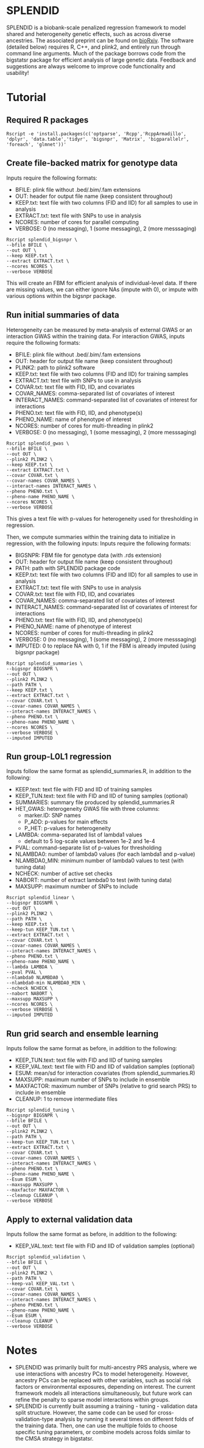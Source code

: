 # SPLENDID

SPLENDID is a biobank-scale penalized regression framework to model shared and heterogeneity genetic effects, such as across diverse ancestries. The associated preprint can be found on [bioRxiv](url). The software (detailed below) requires R, C++, and plink2, and entirely run through command line arguments. Much of the package borrows code from the bigstatsr package for efficient analysis of large genetic data. Feedback and suggestions are always welcome to improve code functionality and usability!

# Tutorial
## Required R packages
```
Rscript -e 'install.packages(c('optparse', 'Rcpp','RcppArmadillo', 'dplyr', 'data.table','tidyr', 'bigsnpr', 'Matrix', 'bigparallelr', 'foreach', 'glmnet'))'
```

## Create file-backed matrix for genotype data
Inputs require the following formats:
- BFILE: plink file without .bed/.bim/.fam extensions
- OUT: header for output file name (keep consistent throughout)
- KEEP.txt: text file with two columns (FID and IID) for all samples to use in analysis
- EXTRACT.txt: text file with SNPs to use in analysis
- NCORES: number of cores for parallel computing
- VERBOSE: 0 (no messaging), 1 (some messaging), 2 (more messsaging)
```
Rscript splendid_bigsnpr \
--bfile BFILE \
--out OUT \
--keep KEEP.txt \
--extract EXTRACT.txt \
--ncores NCORES \
--verbose VERBOSE
```
This will create an FBM for efficient analysis of individual-level data. If there are missing values, we can either ignore NAs (impute with 0), or impute with various options within the bigsnpr package. 

## Run initial summaries of data
Heterogeneity can be measured by meta-analysis of external GWAS or an interaction GWAS within the training data. For interaction GWAS, inputs require the following formats:
- BFILE: plink file without .bed/.bim/.fam extensions
- OUT: header for output file name (keep consistent throughout)
- PLINK2: path to plink2 software
- KEEP.txt: text file with two columns (FID and IID) for training samples
- EXTRACT.txt: text file with SNPs to use in analysis
- COVAR.txt: text file with FID, IID, and covariates
- COVAR_NAMES: comma-separated list of covariates of interest
- INTERACT_NAMES: command-separated list of covariates of interest for interactions
- PHENO.txt: text file with FID, IID, and phenotype(s)
- PHENO_NAME: name of phenotype of interest
- NCORES: number of cores for multi-threading in plink2
- VERBOSE: 0 (no messaging), 1 (some messaging), 2 (more messsaging)
```
Rscript splendid_gwas \
--bfile BFILE \
--out OUT \
--plink2 PLINK2 \
--keep KEEP.txt \
--extract EXTRACT.txt \
--covar COVAR.txt \
--covar-names COVAR_NAMES \
--interact-names INTERACT_NAMES \
--pheno PHENO.txt \
--pheno-name PHENO_NAME \
--ncores NCORES \
--verbose VERBOSE
```
This gives a text file with p-values for heterogeneity used for thresholding in regression. 

Then, we compute summaries within the training data to initialize in regression, with the following inputs:
Inputs require the following formats:
- BIGSNPR: FBM file for genotype data (with .rds extension)
- OUT: header for output file name (keep consistent throughout)
- PATH: path with SPLENDID package code
- KEEP.txt: text file with two columns (FID and IID) for all samples to use in analysis
- EXTRACT.txt: text file with SNPs to use in analysis
- COVAR.txt: text file with FID, IID, and covariates
- COVAR_NAMES: comma-separated list of covariates of interest
- INTERACT_NAMES: command-separated list of covariates of interest for interactions
- PHENO.txt: text file with FID, IID, and phenotype(s)
- PHENO_NAME: name of phenotype of interest
- NCORES: number of cores for multi-threading in plink2
- VERBOSE: 0 (no messaging), 1 (some messaging), 2 (more messsaging)
- IMPUTED: 0 to replace NA with 0, 1 if the FBM is already imputed (using bigsnpr package)
```
Rscript splendid_summaries \
--bigsnpr BIGSNPR \
--out OUT \
--plink2 PLINK2 \
--path PATH \
--keep KEEP.txt \
--extract EXTRACT.txt \
--covar COVAR.txt \
--covar-names COVAR_NAMES \
--interact-names INTERACT_NAMES \
--pheno PHENO.txt \
--pheno-name PHENO_NAME \
--ncores NCORES \
--verbose VERBOSE \
--imputed IMPUTED
```

## Run group-L0L1 regression
Inputs follow the same format as splendid_summaries.R, in addition to the following:
- KEEP.text: text file with FID and IID of training samples
- KEEP_TUN.text: text file with FID and IID of tuning samples (optional)
- SUMMARIES: summary file produced by splendid_summaries.R
- HET_GWAS: heterogeneity GWAS file with three columns:
  - marker.ID: SNP names
  - P_ADD: p-values for main effects
  - P_HET: p-values for heterogeneity
- LAMBDA: comma-separated list of lambda1 values
  - default to 5 log-scale values between 1e-2 and 1e-4
- PVAL: command-separate list of p-values for thresholding
- NLAMBDA0: number of lambda0 values (for each lambda1 and p-value)
- NLAMBDA0_MIN: minimum number of lambda0 values to test (with tuning data)
- NCHECK: number of active set checks
- NABORT: number of extract lambda0 to test (with tuning data)
- MAXSUPP: maximum number of SNPs to include
```
Rscript splendid_linear \
--bigsnpr BIGSNPR \
--out OUT \
--plink2 PLINK2 \
--path PATH \
--keep KEEP.txt \
--keep-tun KEEP_TUN.txt \
--extract EXTRACT.txt \
--covar COVAR.txt \
--covar-names COVAR_NAMES \
--interact-names INTERACT_NAMES \
--pheno PHENO.txt \
--pheno-name PHENO_NAME \
--lambda LAMBDA \
--pval PVAL \
--nlambda0 NLAMBDA0 \
--nlambda0-min NLAMBDA0_MIN \
--ncheck NCHECK \
--nabort NABORT \
--maxsupp MAXSUPP \
--ncores NCORES \
--verbose VERBOSE \
--imputed IMPUTED
```

## Run grid search and ensemble learning
Inputs follow the same format as before, in addition to the following:
- KEEP_TUN.text: text file with FID and IID of tuning samples
- KEEP_VAL.text: text file with FID and IID of validation samples (optional)
- ESUM: mean/sd for interaction covariates (from splendid_summaries.R)
- MAXSUPP: maximum number of SNPs to include in ensemble
- MAXFACTOR: maximum number of SNPs (relative to grid search PRS) to include in ensemble
- CLEANUP: 1 to remove intermediate files
```
Rscript splendid_tuning \
--bigsnpr BIGSNPR \
--bfile BFILE \
--out OUT \
--plink2 PLINK2 \
--path PATH \
--keep-tun KEEP_TUN.txt \
--extract EXTRACT.txt \
--covar COVAR.txt \
--covar-names COVAR_NAMES \
--interact-names INTERACT_NAMES \
--pheno PHENO.txt \
--pheno-name PHENO_NAME \
--Esum ESUM \
--maxsupp MAXSUPP \
--maxfactor MAXFACTOR \
--cleanup CLEANUP \
--verbose VERBOSE
```

## Apply to external validation data
Inputs follow the same format as before, in addition to the following:
- KEEP_VAL.text: text file with FID and IID of validation samples (optional)
```
Rscript splendid_validation \
--bfile BFILE \
--out OUT \
--plink2 PLINK2 \
--path PATH \
--keep-val KEEP_VAL.txt \
--covar COVAR.txt \
--covar-names COVAR_NAMES \
--interact-names INTERACT_NAMES \
--pheno PHENO.txt \
--pheno-name PHENO_NAME \
--Esum ESUM \
--cleanup CLEANUP \
--verbose VERBOSE
```

# Notes
- SPLENDID was primarily built for multi-ancestry PRS analysis, where we use interactions with ancestry PCs to model heterogeneity. However, ancestry PCs can be replaced with other variables, such as social risk factors or environmental exposures, depending on interest. The current framework models all interactions simultaneously, but future work can refine the penalty to sparse model interactions within groups. 
- SPLENDID is currently built assuming a training - tuning - validation data split structure. However, the same code can be used for cross-validation-type analysis by running it several times on different folds of the training data. Then, one can use the multiple folds to choose specific tuning parameters, or combine models across folds similar to the CMSA strategy in bigstatsr. 
